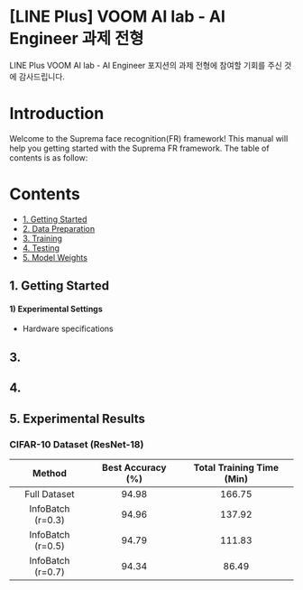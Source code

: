 # [LINE Plus] VOOM AI lab - AI Engineer 과제 전형
LINE Plus VOOM AI lab - AI Engineer 포지션의 과제 전형에 참여할 기회를 주신 것에 감사드립니다.

# Introduction
Welcome to the Suprema face recognition(FR) framework!
This manual will help you getting started with the Suprema FR framework.
The table of contents is as follow:

# Contents
* [1. Getting Started](#1.-getting-started) <br>
* [2. Data Preparation](#2.-data-preparation) <br>
* [3. Training](#3.-training) <br>
* [4. Testing](#4.-testing) <br>
* [5. Model Weights](#5.-model-weights) <br>

## 1. Getting Started
#### 1) Experimental Settings

  - Hardware specifications

## 3.

## 4.

## 5. Experimental Results

### CIFAR-10 Dataset (ResNet-18)
|Method|Best Accuracy (%)|Total Training Time (Min)|
|:---:|:---:|:---:|
|Full Dataset|94.98|166.75|
|InfoBatch (r=0.3)|94.96|137.92|
|InfoBatch (r=0.5)|94.79|111.83|
|InfoBatch (r=0.7)|94.34|86.49|
